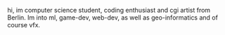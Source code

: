 hi, im computer science student, coding enthusiast and cgi artist from Berlin.
Im into ml, game-dev, web-dev, as well as geo-informatics and of course vfx.

